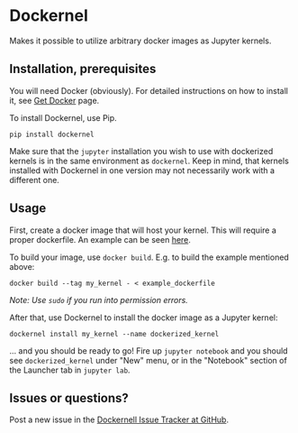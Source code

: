 # Dockernel

Makes it possible to utilize arbitrary docker images as Jupyter kernels.

## Installation, prerequisites

You will need Docker (obviously). For detailed instructions on how to install
it, see [Get Docker](https://docs.docker.com/get-docker/) page.

To install Dockernel, use Pip.

```
pip install dockernel
```

Make sure that the `jupyter` installation you wish to use with dockerized
kernels is in the same environment as `dockernel`. Keep in mind, that kernels
installed with Dockernel in one version may not necessarily work with a
different one.

## Usage

First, create a docker image that will host your kernel. This will require a
proper dockerfile. An example can be seen
[here](https://github.com/MrMino/dockernel/blob/master/example_dockerfile).

To build your image, use `docker build`. E.g. to build the example mentioned
above:

```
docker build --tag my_kernel - < example_dockerfile
```

_*Note*: Use `sudo` if you run into permission errors._

After that, use Dockernel to install the docker image as a Jupyter kernel:

```
dockernel install my_kernel --name dockerized_kernel
```

... and you should be ready to go! Fire up `jupyter notebook` and you should
see `dockerized_kernel` under "New" menu, or in the "Notebook" section of the
Launcher tab in `jupyter lab`.

## Issues or questions?

Post a new issue in the [Dockernell Issue Tracker at
GitHub](https://github.com/MrMino/dockernel/issues).
